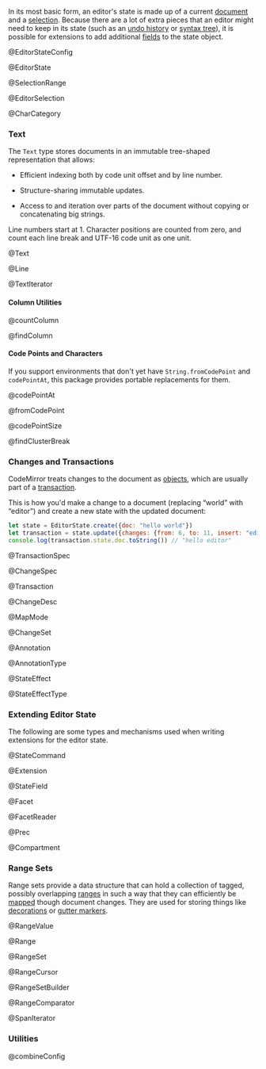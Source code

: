 In its most basic form, an editor's state is made up of a current <a
href="#state.EditorState.doc">document</a> and a <a
href="#state.EditorState.selection">selection</a>. Because there are a
lot of extra pieces that an editor might need to keep in its state
(such as an [undo history](#commands.history) or [syntax
tree](#language.syntaxTree)), it is possible for extensions to add
additional [fields](#state.StateField) to the state object.

@EditorStateConfig

@EditorState

@SelectionRange

@EditorSelection

@CharCategory

### Text

The `Text` type stores documents in an immutable tree-shaped
representation that allows:

 - Efficient indexing both by code unit offset and by line number.

 - Structure-sharing immutable updates.

 - Access to and iteration over parts of the document without copying
   or concatenating big strings.

Line numbers start at 1. Character positions are counted from zero,
and count each line break and UTF-16 code unit as one unit.

@Text

@Line

@TextIterator

#### Column Utilities

@countColumn

@findColumn

#### Code Points and Characters

If you support environments that don't yet have `String.fromCodePoint`
and `codePointAt`, this package provides portable replacements for them.

@codePointAt

@fromCodePoint

@codePointSize

@findClusterBreak

### Changes and Transactions

CodeMirror treats changes to the document as
[objects](#state.ChangeSet), which are usually part of a
[transaction](#state.Transaction).

This is how you'd make a change to a document (replacing “world” with
“editor”) and create a new state with the updated document:

```javascript
let state = EditorState.create({doc: "hello world"})
let transaction = state.update({changes: {from: 6, to: 11, insert: "editor"}})
console.log(transaction.state.doc.toString()) // "hello editor"
```

@TransactionSpec

@ChangeSpec

@Transaction

@ChangeDesc

@MapMode

@ChangeSet

@Annotation

@AnnotationType

@StateEffect

@StateEffectType

### Extending Editor State

The following are some types and mechanisms used when writing
extensions for the editor state.

@StateCommand

@Extension

@StateField

@Facet

@FacetReader

@Prec

@Compartment

### Range Sets

Range sets provide a data structure that can hold a collection of
tagged, possibly overlapping [ranges](#state.Range) in such a way
that they can efficiently be [mapped](#state.RangeSet.map) though
document changes. They are used for storing things like
[decorations](#view.Decoration) or [gutter
markers](#view.GutterMarker).

@RangeValue

@Range

@RangeSet

@RangeCursor

@RangeSetBuilder

@RangeComparator

@SpanIterator

### Utilities

@combineConfig
